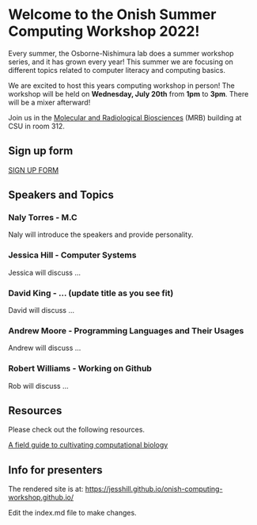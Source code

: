 # Welcome to the Onish Summer Computing Workshop 2022!

Every summer, the Osborne-Nishimura lab does a summer workshop series, and it has grown every year! This summer we are focusing on different topics related to computer literacy and computing basics. 

We are excited to host this years computing workshop in person! The workshop will be held on **Wednesday, July 20th** from **1pm** to **3pm**. There will be a mixer afterward!

Join us in the [Molecular and Radiological Biosciences](https://goo.gl/maps/e9LsEpLVtt4xpX8Z7) (MRB) building at CSU in room 312.

## Sign up form

[SIGN UP FORM](https://colostate.az1.qualtrics.com/jfe/form/SV_6SbbpwjucRLzQJU)

## Speakers and Topics 

### Naly Torres - M.C 

Naly will introduce the speakers and provide personality.

### Jessica Hill - Computer Systems 

Jessica will discuss ...

### David King - ... (update title as you see fit)

David will discuss ...

### Andrew Moore - Programming Languages and Their Usages

Andrew will discuss ...

### Robert Williams - Working on Github

Rob will discuss ...

## Resources

Please check out the following resources.

[A field guide to cultivating computational biology](https://journals.plos.org/plosbiology/article?id=10.1371/journal.pbio.3001419)

## Info for presenters

The rendered site is at: https://jesshill.github.io/onish-computing-workshop.github.io/

Edit the index.md file to make changes.
